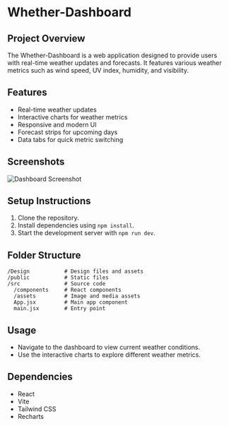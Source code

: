 # Whether-Dashboard

## Project Overview

The Whether-Dashboard is a web application designed to provide users with real-time weather updates and forecasts. It features various weather metrics such as wind speed, UV index, humidity, and visibility.

## Features

- Real-time weather updates
- Interactive charts for weather metrics
- Responsive and modern UI
- Forecast strips for upcoming days
- Data tabs for quick metric switching

## Screenshots

![Dashboard Screenshot](<src/assets/Screenshot 2025-05-26 at 1.52.36 AM.png>)

## Setup Instructions

1. Clone the repository.
2. Install dependencies using `npm install`.
3. Start the development server with `npm run dev`.

## Folder Structure

```
/Design           # Design files and assets
/public           # Static files
/src              # Source code
  /components     # React components
  /assets         # Image and media assets
  App.jsx         # Main app component
  main.jsx        # Entry point
```

## Usage

- Navigate to the dashboard to view current weather conditions.
- Use the interactive charts to explore different weather metrics.

## Dependencies

- React
- Vite
- Tailwind CSS
- Recharts
